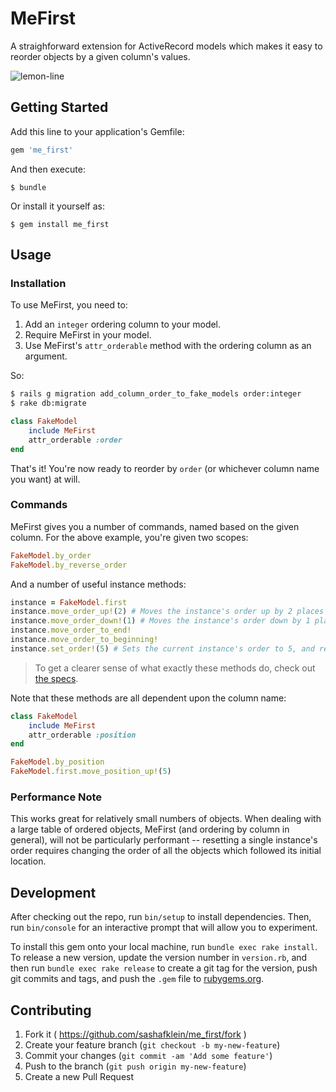 
# MeFirst

A straighforward extension for ActiveRecord models which makes it easy to reorder objects by a given column's values. 

![lemon-line](http://dl.dropboxusercontent.com/s/kuwpzbcz5659umh/lemon-line.gif?dl=0)

## Getting Started

Add this line to your application's Gemfile:

```ruby
gem 'me_first'
```

And then execute:

    $ bundle

Or install it yourself as:

    $ gem install me_first

## Usage

### Installation

To use MeFirst, you need to:

1. Add an `integer` ordering column to your model.
2. Require MeFirst in your model.
3. Use MeFirst's `attr_orderable` method with the ordering column as an argument. 

So:

```bash
$ rails g migration add_column_order_to_fake_models order:integer
$ rake db:migrate
```

```ruby
class FakeModel
    include MeFirst
    attr_orderable :order
end
```

That's it! You're now ready to reorder by `order` (or whichever column name you want) at will.


### Commands

MeFirst gives you a number of commands, named based on the given column. For the above example, you're given two scopes:

```ruby
FakeModel.by_order
FakeModel.by_reverse_order
```

And a number of useful instance methods:

```ruby
instance = FakeModel.first
instance.move_order_up!(2) # Moves the instance's order up by 2 places
instance.move_order_down!(1) # Moves the instance's order down by 1 place
instance.move_order_to_end!
instance.move_order_to_beginning!
instance.set_order!(5) # Sets the current instance's order to 5, and reorders other instances around it.
```

> To get a clearer sense of what exactly these methods do, check out [the specs](https://github.com/sashafklein/me_first/tree/master/spec/me_first_spec.rb).

Note that these methods are all dependent upon the column name:

```ruby
class FakeModel
    include MeFirst
    attr_orderable :position
end

FakeModel.by_position
FakeModel.first.move_position_up!(5)
```


### Performance Note

This works great for relatively small numbers of objects. When dealing with a large table of ordered objects, MeFirst (and ordering by column in general), will not be particularly performant -- resetting a single instance's order requires changing the order of all the objects which followed its initial location. 

## Development

After checking out the repo, run `bin/setup` to install dependencies. Then, run `bin/console` for an interactive prompt that will allow you to experiment.

To install this gem onto your local machine, run `bundle exec rake install`. To release a new version, update the version number in `version.rb`, and then run `bundle exec rake release` to create a git tag for the version, push git commits and tags, and push the `.gem` file to [rubygems.org](https://rubygems.org).

## Contributing

1. Fork it ( https://github.com/sashafklein/me_first/fork )
2. Create your feature branch (`git checkout -b my-new-feature`)
3. Commit your changes (`git commit -am 'Add some feature'`)
4. Push to the branch (`git push origin my-new-feature`)
5. Create a new Pull Request

